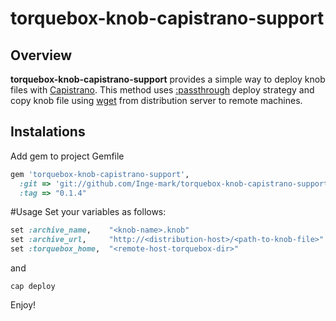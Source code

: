 # torquebox-knob-capistrano-support

## Overview
**torquebox-knob-capistrano-support** provides a simple way to deploy knob files with
[Capistrano](https://github.com/capistrano/capistrano). This method uses
[:passthrough](https://github.com/sorccu/capistrano-deploy-scm-passthrough) deploy strategy and copy
knob file using [wget](http://www.gnu.org/software/wget/) from distribution server to remote machines.

## Instalations
Add gem to project Gemfile

```ruby
gem 'torquebox-knob-capistrano-support',
  :git => 'git://github.com/Inge-mark/torquebox-knob-capistrano-support.git',
  :tag => "0.1.4"
```

#Usage
Set your variables as follows:
```ruby
set :archive_name,    "<knob-name>.knob"
set :archive_url,     "http://<distribution-host>/<path-to-knob-file>"
set :torquebox_home,  "<remote-host-torquebox-dir>"
```
and

```shell
cap deploy
```
Enjoy!
